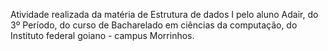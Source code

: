 Atividade realizada da matéria de Estrutura de dados I pelo aluno Adair, do 3º Período, do curso de Bacharelado em ciências da computação, do Instituto federal goiano - campus Morrinhos.

